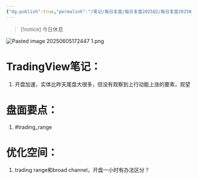 ```yaml
---
{"dg-publish":true,"permalink":"/笔记/每日复盘/每日复盘2025Q2/每日复盘202506/20250604/"}
---
```


>[!notice] 今日休息

![Pasted image 20250605172447 1.png](/img/user/%E5%9B%BE%E7%89%87%E5%AD%98%E6%94%BE%E5%9C%B0/Pasted%20image%2020250605172447%201.png)
# TradingView笔记：
1. 开盘加速，实体比昨天尾盘大很多，但没有观察到上行动能上涨的要素，观望
# 盘面要点：
1. #trading_range 
# 优化空间：
1. trading range和broad channel，开盘一小时有办法区分？